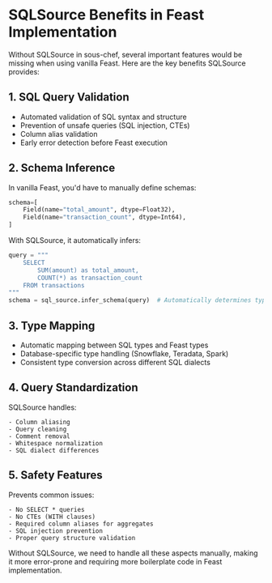 # SQLSource Benefits in Feast Implementation

Without SQLSource in sous-chef, several important features would be missing when using vanilla Feast. Here are the key benefits SQLSource provides:

## 1. SQL Query Validation
- Automated validation of SQL syntax and structure
- Prevention of unsafe queries (SQL injection, CTEs)
- Column alias validation
- Early error detection before Feast execution

## 2. Schema Inference
In vanilla Feast, you'd have to manually define schemas:
```python
schema=[
    Field(name="total_amount", dtype=Float32),
    Field(name="transaction_count", dtype=Int64),
]
```

With SQLSource, it automatically infers:
```python
query = """
    SELECT
        SUM(amount) as total_amount,
        COUNT(*) as transaction_count
    FROM transactions
"""
schema = sql_source.infer_schema(query)  # Automatically determines types
```

## 3. Type Mapping
- Automatic mapping between SQL types and Feast types
- Database-specific type handling (Snowflake, Teradata, Spark)
- Consistent type conversion across different SQL dialects

## 4. Query Standardization
SQLSource handles:
```
- Column aliasing
- Query cleaning
- Comment removal
- Whitespace normalization
- SQL dialect differences
```

## 5. Safety Features
Prevents common issues:
```
- No SELECT * queries
- No CTEs (WITH clauses)
- Required column aliases for aggregates
- SQL injection prevention
- Proper query structure validation
```

Without SQLSource, we need to handle all these aspects manually, making it more error-prone and requiring more boilerplate code in Feast implementation.